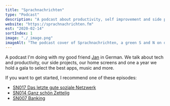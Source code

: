```yaml
---
title: "Sprachnachrichten"
type: "Podcast"
description: "A podcast about productivity, self improvement and side projects"
website: "https://sprachnachrichten.fm"
est: "2020-02-14"
sortIndex: 1
image: "./_image.png"
imageAlt: "The podcast cover of Sprachnachrichten, a green S and N on dark background."
---
```


A podcast I'm doing with my good friend [Jan](https://jan.work) in German.
We talk about tech and productivity, our side projects, our home screens and one a year we hold a gala to select the best apps, music and more.

If you want to get started, I recommend one of these episodes:

* [SN017 Das letzte gute soziale Netzwerk](https://sprachnachrichten.fm/episoden/17)
* [SN014 Ganz schön Zettelig](https://sprachnachrichten.fm/episoden/14)
* [SN007 Banking](https://sprachnachrichten.fm/episoden/7)
